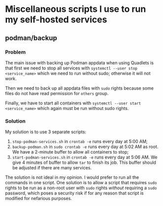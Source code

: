# Miscellaneous scripts I use to run my self-hosted services

## podman/backup

### Problem

The main issue with backing up Podman appdata when using Quadlets is that first we need to stop all services with `systemctl --user stop <service_name>` which we need to run without sudo; otherwise it will not work.

Then we need to back up all appdata files with `sudo` rights because some files do not have read permission for `others` group.

Finally, we have to start all containers with `systemctl --user start <service_name>` which again must be run without sudo rights.

### Solution

My solution is to use 3 separate scripts: 

1. `stop-podman-services.sh` in `crontab -e` runs every day at 5:00 AM;
2. `backup-podman.sh` in `sudo crontab -e` runs every day at 5:02 AM as root. We have a 2-minute buffer to allow all containers to stop;
3. `start-podman-services.sh` in `crontab -e` runs every day at 5:06 AM. We give 4 minutes of buffer to allow `tar` to finish its job. This buffer should be adjusted if there are many services.

The solution is not ideal in my opinion. I would prefer to run all the commands in one script. One solution is to allow a script that requires `sudo` rights to be run as a non-root user with `sudo` rights *without* requiring a `sudo` password, which poses a security risk if for any reason that script is modified for nefarious purposes.